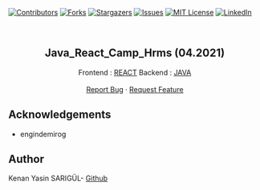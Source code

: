 [![Contributors][contributors-shield]][contributors-url]
[![Forks][forks-shield]][forks-url]
[![Stargazers][stars-shield]][stars-url]
[![Issues][issues-shield]][issues-url]
[![MIT License][license-shield]][license-url]
[![LinkedIn][linkedin-shield]][linkedin-url]

<br>

<p align="center">
  <h2 align="center">Java_React_Camp_Hrms (04.2021)</h2>
  <p align="center">
    Frontend : <a href="https://github.com/kenanyasinsarigul/Java_React_Camp_Hrms/tree/main/Frontend">REACT</a>
    Backend : <a href="https://github.com/kenanyasinsarigul/Java_React_Camp_Hrms/tree/main/Backend">JAVA</a>
    <br />
    <br />
    <a href="https://github.com/kenanyasinsarigul/Java_React_Camp_Hrms/issues">Report Bug</a>
    ·
    <a href="https://github.com/kenanyasinsarigul/Java_React_Camp_Hrms/issues">Request Feature</a>
  </p>
</p>


## Acknowledgements

- engindemirog

## Author
Kenan Yasin SARIGÜL- <a href="https://github.com/kenanyasinsarigul/">Github</a>

[contributors-shield]: https://img.shields.io/github/contributors/kenanyasinsarigul/Java_React_Camp_Hrms.svg?style=for-the-badge
[contributors-url]: https://github.com/kenanyasinsarigul/Java_React_Camp_Hrms/graphs/contributors
[forks-shield]: https://img.shields.io/github/forks/kenanyasinsarigul/Java_React_Camp_Hrms.svg?style=for-the-badge
[forks-url]: https://github.com/kenanyasinsarigul/Java_React_Camp_Hrms/network/members
[stars-shield]: https://img.shields.io/github/stars/kenanyasinsarigul/Java_React_Camp_Hrms.svg?style=for-the-badge
[stars-url]: https://github.com/kenanyasinsarigul/Java_React_Camp_Hrms/stargazers
[issues-shield]: https://img.shields.io/github/issues/kenanyasinsarigul/Java_React_Camp_Hrms.svg?style=for-the-badge
[issues-url]: https://github.com/kenanyasinsarigul/Java_React_Camp_Hrms/issues
[license-shield]: https://img.shields.io/github/license/kenanyasinsarigul/Java_React_Camp_Hrms.svg?style=for-the-badge
[license-url]: https://github.com/kenanyasinsarigul/Java_React_Camp_Hrms/blob/master/LICENSE.txt
[linkedin-shield]: https://img.shields.io/badge/-LinkedIn-black.svg?style=for-the-badge&logo=linkedin&colorB=555
[linkedin-url]: https://www.linkedin.com/in/kenan-yasin-sar%C4%B1g%C3%BCl-155379188/
